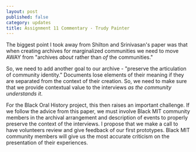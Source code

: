 ```yaml
---
layout: post
published: false
category: updates
title: Assignment 11 Commentary - Trudy Painter
---
```

The biggest point I took away from Shilton and Srinivasan's paper was that when creating archives for marginalized communities we need to move AWAY from "archives _about_ rather than _of_ the communities."

So, we need to add another goal to our archive - "preserve the articulation of community identity." Documents lose elements of their meaning if they are separated from the context of their creation. So, we need to make sure that we provide contextual value to the interviews _as the community understands it_.

For the Black Oral History project, this then raises an important challenge. If we follow the advice from this paper, we must involve Black MIT community members in the archival arrangement and description of events to properly preserve the context of the interviews. I propose that we make a call to have volunteers review and give feedback of our first prototypes. Black MIT community members will give us the most accurate criticism on the presentation of their experiences. 
